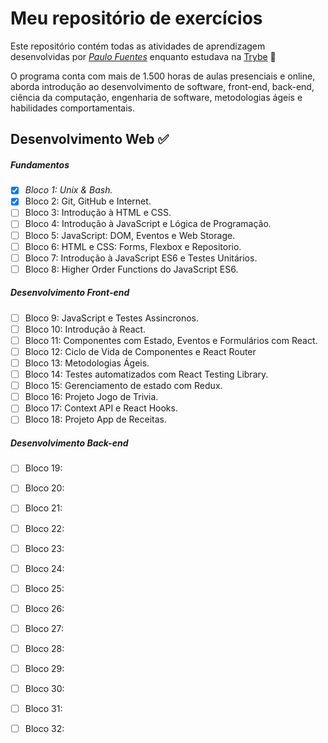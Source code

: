 # Meu repositório de exercícios

Este repositório contém todas as atividades de aprendizagem desenvolvidas por _[Paulo Fuentes](https://www.linkedin.com/in/paulo-fuentes-822916138/)_ enquanto estudava na [Trybe](https://www.betrybe.com/) :rocket:

O programa conta com mais de 1.500 horas de aulas presenciais e online, aborda introdução ao desenvolvimento de software, front-end, back-end, ciência da computação, engenharia de software, metodologias ágeis e habilidades comportamentais.

## Desenvolvimento Web :white_check_mark:

##### Fundamentos

- [x] _Bloco 1: Unix & Bash._
- [x] Bloco 2: Git, GitHub e Internet.
- [ ] Bloco 3: Introdução à HTML e CSS.
- [ ] Bloco 4: Introdução à JavaScript e Lógica de Programação.
- [ ] Bloco 5: JavaScript: DOM, Eventos e Web Storage.
- [ ] Bloco 6: HTML e CSS: Forms, Flexbox e Repositorio.
- [ ] Bloco 7: Introdução à JavaScript ES6 e Testes Unitários.          
- [ ] Bloco 8: Higher Order Functions do JavaScript ES6.

##### Desenvolvimento Front-end

- [ ] Bloco 9: JavaScript e Testes Assincronos.
- [ ] Bloco 10: Introdução à React.
- [ ] Bloco 11: Componentes com Estado, Eventos e Formulários com React.
- [ ] Bloco 12: Ciclo de Vida de Componentes e React Router
- [ ] Bloco 13: Metodologias Ágeis.
- [ ] Bloco 14: Testes automatizados com React Testing Library.
- [ ] Bloco 15: Gerenciamento de estado com Redux.
- [ ] Bloco 16: Projeto Jogo de Trivia.
- [ ] Bloco 17: Context API e React Hooks.
- [ ] Bloco 18: Projeto App de Receitas.

##### Desenvolvimento Back-end

- [ ] Bloco 19:
- [ ] Bloco 20:
- [ ] Bloco 21:
- [ ] Bloco 22:
- [ ] Bloco 23:
- [ ] Bloco 24:
- [ ] Bloco 25:
- [ ] Bloco 26:
- [ ] Bloco 27:
- [ ] Bloco 28:
- [ ] Bloco 29:
- [ ] Bloco 30:
- [ ] Bloco 31:
- [ ] Bloco 32:


